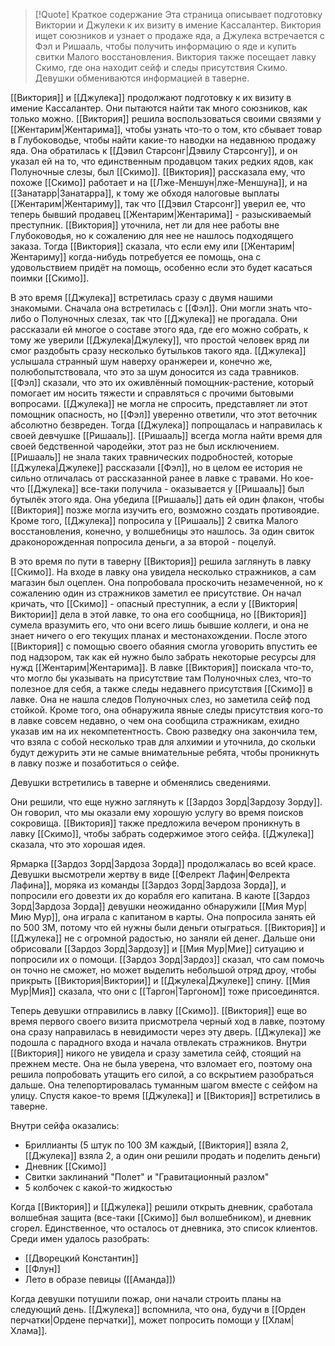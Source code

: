 
> [!Quote] Краткое содержание
> Эта страница описывает подготовку Виктории и Джулеки к их визиту в имение Кассалантер. Виктория ищет союзников и узнает о продаже яда, а Джулека встречается с Фэл и Ришааль, чтобы получить информацию о яде и купить свитки Малого восстановления. Виктория также посещает лавку Скимо, где она находит сейф и следы присутствия Скимо. Девушки обмениваются информацией в таверне.


[[Виктория]] и [[Джулека]] продолжают подготовку к их визиту в имение Кассалантер. Они пытаются найти так много союзников, как только можно. [[Виктория]] решила воспользоваться своими связями у [[Жентарим|Жентарима]], чтобы узнать что-то о том, кто сбывает товар в Глубоководье, чтобы найти какие-то наводки на недавнюю продажу яда. Она обратилась к [[Дэвил Старсонг|Дэвилу Старсонгу]], и он указал ей на то, что единственным продавцом таких редких ядов, как Полуночные слезы, был [[Скимо]]. [[Виктория]] рассказала ему, что похоже [[Скимо]] работает и на [[Лже-Меншун|лже-Меншуна]], и на [[Занатарр|Занатарра]], к тому же обходя налоговые выплаты [[Жентарим|Жентариму]], так что [[Дэвил Старсонг]] уверил ее, что теперь бывший продавец [[Жентарим|Жентарима]] - разыскиваемый преступник. [[Виктория]] уточнила, нет ли для нее работы вне Глубоководья, но к сожалению для нее не нашлось подходящего заказа. Тогда [[Виктория]] сказала, что если ему или [[Жентарим|Жентариму]] когда-нибудь потребуется ее помощь, она с удовольствием придёт на помощь, особенно если это будет касаться поимки [[Скимо]].

В это время [[Джулека]] встретилась сразу с двумя нашими знакомыми. Сначала она встретилась с [[Фэл]]. Они могли знать что-либо о Полуночных слезах, так что [[Джулека]] не прогадала. Они рассказали ей многое о составе этого яда, где его можно собрать, к тому же уверили [[Джулека|Джулеку]], что простой человек вряд ли смог раздобыть сразу несколько бутыльков такого яда. [[Джулека]] услышала странный шум наверху оранжереи и, конечно же, полюбопытствовала, что это за шум доносится из сада травников. [[Фэл]] сказали, что это их оживлённый помощник-растение, который помогает им носить тяжести и справляться с прочими бытовыми вопросами. [[Джулека]] не могла не спросить, представляет ли этот помощник опасность, но [[Фэл]] уверенно ответили, что этот веточник абсолютно безвреден. Тогда [[Джулека]] попрощалась и направилась к своей девчушке [[Ришааль]]. [[Ришааль]] всегда могла найти время для своей бедственной чародейки, этот раз не был исключением. [[Ришааль]] не знала таких травнических подробностей, которые [[Джулека|Джулеке]] рассказали [[Фэл]], но в целом ее история не сильно отличалась от рассказанной ранее в лавке с травами. Но кое-что [[Джулека]] все-таки получила - оказывается у [[Ришааль]] был бутылёк этого яда. Она убедила [[Ришааль]] дать ей один флакон, чтобы [[Виктория]] позже могла изучить его, возможно создать противоядие. Кроме того, [[Джулека]] попросила у [[Ришааль]] 2 свитка Малого восстановления, конечно, у волшебницы это нашлось. За один свиток драконорожденная попросила деньги, а за второй - поцелуй.

В это время по пути в таверну [[Виктория]] решила заглянуть в лавку [[Скимо]]. На входе в лавку она увидела несколько стражников, а сам магазин был оцеплен. Она попробовала проскочить незамеченной, но к сожалению один из стражников заметил ее присутствие. Он начал кричать, что [[Скимо]] - опасный преступник, а если у [[Виктория|Виктории]] дела в этой лавке, то она его сообщница, но [[Виктория]] сумела вразумить его, что они всего лишь бывшие коллеги, и она не знает ничего о его текущих планах и местонахождении. После этого [[Виктория]] с помощью своего обаяния смогла уговорить впустить ее под надзором, так как ей нужно было забрать некоторые ресурсы для нужд [[Жентарим|Жентарима]]. В лавке [[Виктория]] поискала что-то, что могло бы указывать на присутствие там Полуночных слез, что-то полезное для себя, а также следы недавнего присутствия [[Скимо]] в лавке. Она не нашла следов Полуночных слез, но заметила сейф под стойкой. Кроме того, она обнаружила явные следы присутствия кого-то в лавке совсем недавно, о чем она сообщила стражникам, ехидно указав им на их некомпетентность. Свою разведку она закончила тем, что взяла с собой несколько трав для алхимии и уточнила, до скольки будут дежурить эти не самые внимательные ребята, чтобы проникнуть в лавку позже и позаботиться о сейфе.

Девушки встретились в таверне и обменялись сведениями.

Они решили, что еще нужно заглянуть к [[Зардоз Зорд|Зардозу Зорду]]. Он говорил, что мы оказали ему хорошую услугу во время поисков сокровища. [[Виктория]] также предложила вечером проникнуть в лавку [[Скимо]], чтобы забрать содержимое этого сейфа. [[Джулека]] сказала, что это хорошая идея.

Ярмарка [[Зардоз Зорд|Зардоза Зорда]] продолжалась во всей красе. Девушки высмотрели жертву в виде [[Фелрект Лафин|Фелректа Лафина]], моряка из команды [[Зардоз Зорд|Зардоза Зорда]], и попросили его довезти их до корабля его капитана. В каюте [[Зардоз Зорд|Зардоза Зорда]] девушки неожиданно обнаружили [[Мия Мур|Мию Мур]], она играла с капитаном в карты. Она попросила занять ей по 500 ЗМ, потому что ей нужны были деньги отыграться. [[Виктория]] и [[Джулека]] не с огромной радостью, но заняли ей денег. Дальше они обрисовали [[Зардоз Зорд|Зардозу]] и [[Мия Мур|Мие]] ситуацию и попросили их о помощи. [[Зардоз Зорд|Зардоз]] сказал, что сам помочь он точно не сможет, но может выделить небольшой отряд дроу, чтобы прикрыть [[Виктория|Виктории]] и [[Джулека|Джулеке]] спину. [[Мия Мур|Мия]] сказала, что они с [[Таргон|Таргоном]] тоже присоединятся.

Теперь девушки отправились в лавку [[Скимо]]. [[Виктория]] еще во время первого своего визита присмотрела черный ход в лавке, поэтому она сразу направилась в невидимости через эту дверь. [[Джулека]] же подошла с парадного входа и начала отвлекать стражников.
Внутри [[Виктория]] никого не увидела и сразу заметила сейф, стоящий на прежнем месте. Она не была уверена, что взломает его, поэтому она решила попробовать утащить его силой, а со вскрытием разобраться дальше. Она телепортировалась туманным шагом вместе с сейфом на улицу. Спустя какое-то время [[Джулека]] и [[Виктория]] встретились в таверне.

Внутри сейфа оказались:
- Бриллианты (5 штук по 100 ЗМ каждый, [[Виктория]] взяла 2, [[Джулека]] взяла 2, а один они решили продать и поделить деньги)
- Дневник [[Скимо]]
- Свитки заклинаний "Полет" и "Гравитационный разлом"
- 5 колбочек с какой-то жидкостью

Когда [[Виктория]] и [[Джулека]] решили открыть дневник, сработала волшебная защита (все-таки [[Скимо]] был волшебником), и дневник сгорел. Единственное, что осталось от дневника, это список клиентов. Среди имен удалось разобрать:
- [[Дворецкий Константин]]
- [[Флун]]
- Лето в образе певицы ([[Аманда]])

Когда девушки потушили пожар, они начали строить планы на следующий день. [[Джулека]] вспомнила, что она, будучи в [[Орден перчатки|Ордене перчатки]], может попросить помощи у [[Хлам|Хлама]].